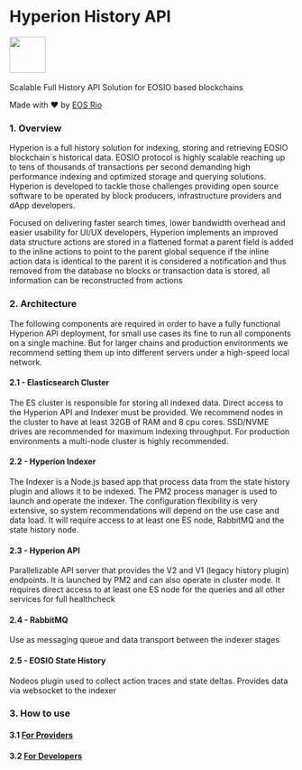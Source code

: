 # Hyperion History API

<img height="64" src="https://eosrio.io/hyperion.png">
<br/><br/>
Scalable Full History API Solution for EOSIO based blockchains

Made with ♥ by [EOS Rio](https://eosrio.io/)

### 1. Overview

Hyperion is a full history solution for indexing, storing and retrieving EOSIO blockchain`s historical data. EOSIO protocol is highly scalable reaching up to tens of thousands of transactions per second demanding high performance indexing and optimized storage and querying solutions. Hyperion is developed to tackle those challenges providing open source software to be operated by block producers, infrastructure providers and dApp developers.

Focused on delivering faster search times, lower bandwidth overhead and easier usability for UI/UX developers, Hyperion implements an improved data structure
actions are stored in a flattened format
a parent field is added to the inline actions to point to the parent global sequence
if the inline action data is identical to the parent it is considered a notification and thus removed from the database
no blocks or transaction data is stored, all information can be reconstructed from actions


### 2. Architecture
The following components are required in order to have a fully functional Hyperion API deployment, 
for small use cases its fine to run all components on a single machine. But for larger chains and 
production environments we recommend setting them up into different servers under a high-speed local network.

#### 2.1 - Elasticsearch Cluster
The ES cluster is responsible for storing all indexed data.
Direct access to the Hyperion API and Indexer must be provided. We recommend nodes in the 
cluster to have at least 32GB of RAM and 8 cpu cores. SSD/NVME drives are recommended for 
maximum indexing throughput. For production environments a multi-node cluster is highly recommended.

#### 2.2 - Hyperion Indexer
The Indexer is a Node.js based app that process data from the state history plugin and allows it to be indexed.
The PM2 process manager is used to launch and operate the indexer. The configuration flexibility is very extensive, 
so system recommendations will depend on the use case and data load. It will require access to at least one ES node, 
RabbitMQ and the state history node.

#### 2.3 - Hyperion API
Parallelizable API server that provides the V2 and V1 (legacy history plugin) endpoints.
It is launched by PM2 and can also operate in cluster mode. It requires direct access to 
at least one ES node for the queries and all other services for full healthcheck

#### 2.4 - RabbitMQ
Use as messaging queue and data transport between the indexer stages

#### 2.5 - EOSIO State History
Nodeos plugin used to collect action traces and state deltas. Provides data via websocket to the indexer

### 3. How to use

#### 3.1 [For Providers](https://eosrio.github.io/hyperion-docs/quickstart/)

#### 3.2 [For Developers](https://eosrio.github.io/hyperion-docs/howtouse/)
